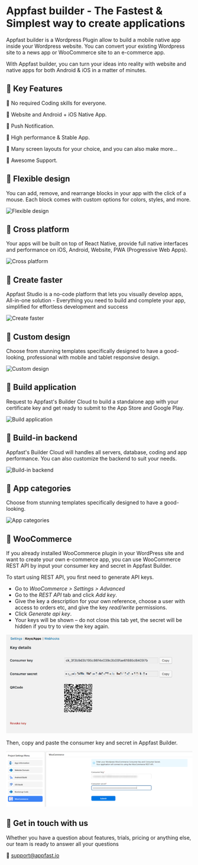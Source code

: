 # Appfast builder - The Fastest & Simplest way to create applications

Appfast builder is a Wordpress Plugin allow to build a mobile native app inside your Wordpress website. You can convert your existing Wordpress site to a news app or WooCommerce site to an e-commerce app.

With Appfast builder, you can turn your ideas into reality with website and native apps for both Android & iOS in a matter of minutes.

## 🎉️ Key Features

🚀️ No required Coding skills for everyone.

🚀️ Website and Android + iOS Native App.

🚀️ Push Notification.

🚀️ High performance & Stable App.

🚀️ Many screen layouts for your choice, and you can also make more...

🚀️ Awesome Support.

## 🎉️ Flexible design

You can add, remove, and rearrange blocks in your app with the click of a mouse. Each block comes with custom options for colors, styles, and more.

![Flexible design](https://www.appfast.io/_next/image?url=https%3A%2F%2Fs01.appfast.me%2Fhome%2Fdashboard-ui.png&w=1920&q=75)

## 🎉️ Cross platform

Your apps will be built on top of React Native, provide full native interfaces and performance on iOS, Android, Website, PWA (Progressive Web Apps).

![Cross platform](https://s01.appfast.me/home/cross-platform.svg)

## 🎉️ Create faster

Appfast Studio is a no-code platform that lets you visually develop apps, All-in-one solution - Everything you need to build and complete your app, simplified for effortless development and success

![Create faster](https://www.appfast.io/_next/image?url=https%3A%2F%2Fs01.appfast.me%2Fhome%2Fhero-banner.png&w=3840&q=75)

## 🎉️ Custom design

Choose from stunning templates specifically designed to have a good-looking, professional with mobile and tablet responsive design.

![Custom design](https://s01.appfast.me/home/3-step.svg)

## 🎉️ Build application

Request to Appfast's Builder Cloud to build a standalone app with your certificate key and get ready to submit to the App Store and Google Play.

![Build application](https://www.appfast.io/_next/image?url=https%3A%2F%2Fs01.appfast.me%2Fhome%2Ffeature-02.png&w=1920&q=75)

## 🎉️ Build-in backend

Appfast's Builder Cloud will handles all servers, database, coding and app performance. You can also customize the backend to suit your needs.

![Build-in backend](https://www.appfast.io/_next/image?url=https%3A%2F%2Fs01.appfast.me%2Fhome%2Ffeature-03.png&w=1920&q=75)

## 🎉️ App categories

Choose from stunning templates specifically designed to have a good-looking.

![App categories](https://s01.appfast.me/home/grow-with-appfast-03.svg)

## 🎉️ WooCommerce

If you already installed WooCommerce plugin in your WordPress site and want to create your own e-commerce app, you can use WooCommerce REST API by input your consumer key and secret in Appfast Builder.

To start using REST API, you first need to generate API keys.

* Go to *WooCommerce > Settings > Advanced*
* Go to the *REST API* tab and click *Add key*.
* Give the key a description for your own reference, choose a user with access to orders etc, and give the key *read/write* permissions.
* Click *Generate api key*.
* Your keys will be shown – do not close this tab yet, the secret will be hidden if you try to view the key again.

![WooCommerce keys](../static/img/wc_keys.png)

Then, copy and paste the consumer key and secret in Appfast Builder.

![WooCommerce API](../static/img/wc_api.png)

## 🎉️ Get in touch with us

Whether you have a question about features, trials, pricing or anything else, our team is ready to answer all your questions

👀️ <support@appfast.io>

